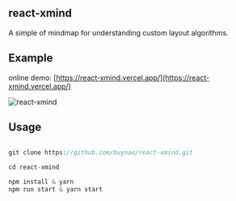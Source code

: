 ## react-xmind

A simple of mindmap for understanding custom layout algorithms.

## Example

online demo: [https://react-xmind.vercel.app/](https://react-xmind.vercel.app/)

![react-xmind](https://buynao.oss-cn-beijing.aliyuncs.com/1644150618541.jpg)

## Usage

```js

git clone https://github.com/buynao/react-xmind.git

cd react-xmind

npm install & yarn
npm run start & yarn start

```
